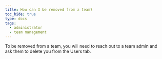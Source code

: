 ```yaml
---
title: How can I be removed from a team?
toc_hide: true
type: docs
tags:
  - administrator
  - team management
---
```


To be removed from a team, you will need to reach out to a team admin and ask them to delete you from the Users tab.
